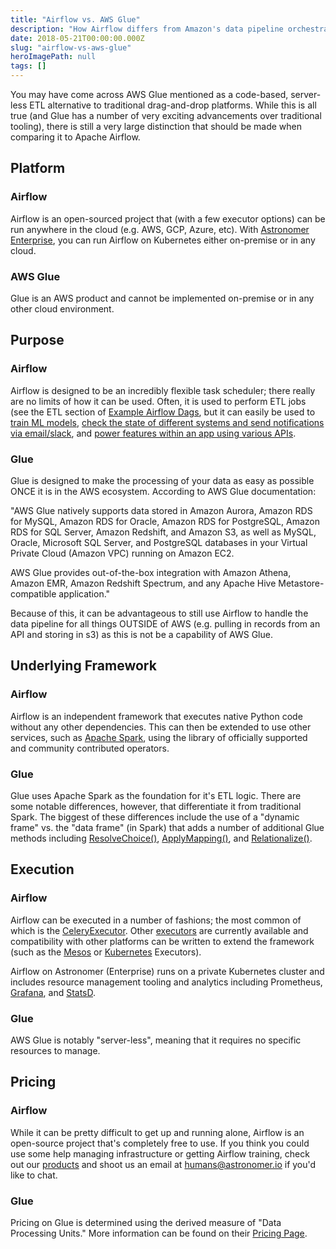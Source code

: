 ```yaml
---
title: "Airflow vs. AWS Glue"
description: "How Airflow differs from Amazon's data pipeline orchestration tool, AWS Glue."
date: 2018-05-21T00:00:00.000Z
slug: "airflow-vs-aws-glue"
heroImagePath: null
tags: []
---
```


You may have come across AWS Glue mentioned as a code-based, server-less ETL alternative to traditional drag-and-drop platforms. While this is all true (and Glue has a number of very exciting advancements over traditional tooling), there is still a very large distinction that should be made when comparing it to Apache Airflow.

## Platform

### Airflow

Airflow is an open-sourced project that (with a few executor options) can be run anywhere in the cloud (e.g. AWS, GCP, Azure, etc). With [Astronomer Enterprise](http://enterprise.astronomer.io/), you can run Airflow on Kubernetes either on-premise or in any cloud.

### AWS Glue

Glue is an AWS product and cannot be implemented on-premise or in any other cloud environment.

## Purpose

### Airflow

Airflow is designed to be an incredibly flexible task scheduler; there really are no limits of how it can be used. Often, it is used to perform ETL jobs (see the ETL section of [Example Airflow Dags](https://github.com/airflow-plugins/Example-Airflow-DAGs), but it can easily be used to [train ML models](https://wecode.wepay.com/posts/training-machine-learning-models-with-airflow-and-bigquery), [check the state of different systems and send notifications via email/slack](https://www.astronomer.io/blog/automating-salesforce-reports-in-slack-with-airflow-3/), and [power features within an app using various APIs](https://robinhood.engineering/why-robinhood-uses-airflow-aed13a9a90c8?gi=e3d130abaf1a).

### Glue

Glue is designed to make the processing of your data as easy as possible ONCE it is in the AWS ecosystem. According to AWS Glue documentation:

"AWS Glue natively supports data stored in Amazon Aurora, Amazon RDS for MySQL, Amazon RDS for Oracle, Amazon RDS for PostgreSQL, Amazon RDS for SQL Server, Amazon Redshift, and Amazon S3, as well as MySQL, Oracle, Microsoft SQL Server, and PostgreSQL databases in your Virtual Private Cloud (Amazon VPC) running on Amazon EC2.

AWS Glue provides out-of-the-box integration with Amazon Athena, Amazon EMR, Amazon Redshift Spectrum, and any Apache Hive Metastore-compatible application."

Because of this, it can be advantageous to still use Airflow to handle the data pipeline for all things OUTSIDE of AWS (e.g. pulling in records from an API and storing in s3) as this is not be a capability of AWS Glue.

## Underlying Framework

### Airflow

Airflow is an independent framework that executes native Python code without any other dependencies. This can then be extended to use other services, such as [Apache Spark](https://github.com/apache/incubator-airflow/blob/master/airflow/contrib/operators/spark_submit_operator.py), using the library of officially supported and community contributed operators.

### Glue

Glue uses Apache Spark as the foundation for it's ETL logic. There are some notable differences, however, that differentiate it from traditional Spark. The biggest of these differences include the use of a "dynamic frame" vs. the "data frame" (in Spark) that adds a number of additional Glue methods including [ResolveChoice()](https://docs.aws.amazon.com/glue/latest/dg/aws-glue-api-crawler-pyspark-transforms-ResolveChoice.html), [ApplyMapping()](https://docs.aws.amazon.com/glue/latest/dg/aws-glue-api-crawler-pyspark-transforms-ApplyMapping.html), and [Relationalize()](https://docs.aws.amazon.com/glue/latest/dg/aws-glue-api-crawler-pyspark-transforms-Relationalize.html).

## Execution

### Airflow

Airflow can be executed in a number of fashions; the most common of which is the [CeleryExecutor](https://github.com/apache/incubator-airflow/blob/master/airflow/executors/celery_executor.py). Other [executors](https://github.com/apache/incubator-airflow/tree/master/airflow/executors) are currently available and compatibility with other platforms can be written to extend the framework (such as the [Mesos](https://github.com/apache/incubator-airflow/blob/master/airflow/contrib/executors/mesos_executor.py) or [Kubernetes](https://cwiki.apache.org/confluence/pages/viewpage.action?pageId=71013666) Executors).

Airflow on Astronomer (Enterprise) runs on a private Kubernetes cluster and includes resource management tooling and analytics including Prometheus, [Grafana](https://grafana.com/), and [StatsD](https://github.com/etsy/statsd).

### Glue

AWS Glue is notably "server-less", meaning that it requires no specific resources to manage.

## Pricing

### Airflow

While it can be pretty difficult to get up and running alone, Airflow is an open-source project that's completely free to use. If you think you could use some help managing infrastructure or getting Airflow training, check out our [products](https://astronomer.io) and shoot us an email at humans@astronomer.io if you'd like to chat.

### Glue

Pricing on Glue is determined using the derived measure of "Data Processing Units." More information can be found on their [Pricing Page](https://aws.amazon.com/glue/pricing/).
